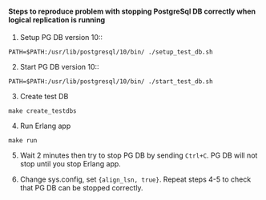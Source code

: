 #### Steps to reproduce problem with stopping PostgreSql DB correctly when logical replication is running

1. Setup PG DB version 10::
    
```
PATH=$PATH:/usr/lib/postgresql/10/bin/ ./setup_test_db.sh
```

2. Start PG DB version 10::
    
```
PATH=$PATH:/usr/lib/postgresql/10/bin/ ./start_test_db.sh
```

3. Create test DB
    
```
make create_testdbs
```

4. Run Erlang app
    
```
make run
```

5. Wait 2 minutes then try to stop PG DB by sending `Ctrl+C`. 
PG DB will not stop until you stop Erlang app. 

6. Change sys.config, set `{align_lsn, true}`. Repeat steps 4-5 to check that PG DB can be stopped correctly. 
